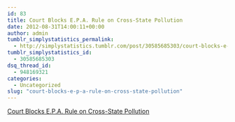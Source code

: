 ```yaml
---
id: 83
title: Court Blocks E.P.A. Rule on Cross-State Pollution
date: 2012-08-31T14:00:11+00:00
author: admin
tumblr_simplystatistics_permalink:
  - http://simplystatistics.tumblr.com/post/30585685303/court-blocks-e-p-a-rule-on-cross-state-pollution
tumblr_simplystatistics_id:
  - 30585685303
dsq_thread_id:
  - 948169321
categories:
  - Uncategorized
slug: "court-blocks-e-p-a-rule-on-cross-state-pollution"
---
```

[Court Blocks E.P.A. Rule on Cross-State Pollution](http://www.nytimes.com/2012/08/22/science/earth/appeals-court-strikes-down-epa-rule-on-cross-state-pollution.html?smid=tu-share)
